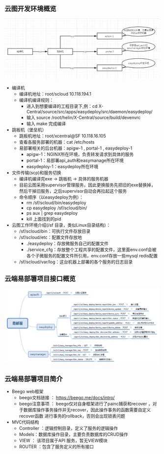 ## 云图开发环境概览
![avatar](picture/overview.png)

+ 编译机
	+ 编译机地址：root/scloud  10.118.194.1 
	+ 编译机编译规则：
		+ 进入到想要编译的工程目录下,例：cd X-Central/source/src/apps/easydeploy/src/daemon/easydeploy/
		+ 输入 source /root/helin/X-Central/source/build/devenvrc
		+ 输入 make 完成编译
+ 跳板机（堡垒机）
	+ 跳板机地址：root/xcentral@SF  10.118.16.105
	+ 查看各服务部署的机器：cat /etc/hosts
	+ 易部署相关的后台机器：apigw-1 , portal-1 , easydeploy-1
		+ apigw-1：NGINX所在环境，负责转发请求到具体的服务
		+ portal-1：易部署api_auth和easymanage所在环境
		+ easydeploy-1：easydeploy所在环境
+ 文件传输(scp)和服务切换
	+ 编译机编译完exe -> 跳板机 -> 具体的服务机器	 
	+ 目前云图采用supervisor管理服务，因此更换服务先把旧的exe替换掉，然后干掉旧服务，之后supervisor自动会再拉起这个服务
	+ 命令顺序（以easydeploy为例）：
		+ rm /sf/scloud/bin/easydeploy
		+ cp easydeploy /sf/scloud/bin/
		+ ps aux | grep easydeploy
		+ kill 上面找到的pid
+ 云图工作环境介绍(/sf 目录，类似Linux目录结构）：
	+ /sf/scloud/bin：可执行文件存放目录
	+ /sf/scloud/etc：配置文件存放地
		+ ./easydeploy：存放微服务自己的配置文件
		+ ./service_cfg：存放整个工程共享的配置文件，这里面env.conf会被各个子微服务的配置文件所引用，env.conf存放一些mysql redis配置
	+ /sf/scloud/var/log：这台机器上部署的各个服务的日志目录
	
## 云端易部署项目接口概览
![avatar](picture/deploy.png)

## 云端易部署项目简介
+ Beego web框架
	+ beego文档链接 ： https://beego.me/docs/intro/
	+ beego注意事项 ： beego仅对自身框架进行了painc捕获和recover ，对于数据库操作事务操作并无recover，因此操作事务的函数需要自定义	recover函数 进行事务的rollback，否则会出现锁表问题
+ MVC代码结构
	+ Controller ：逻辑控制目录，定义了服务的逻辑操作
	+ Models：数据库操作目录，主要负责数据库的CRUD操作
	+ VIEW ： 该项目属于API 服务，暂无VIEW模块
	+ ROUTER ：包含了服务定义的所有接口
